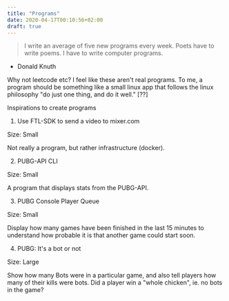 ```yaml
---
title: "Programs"
date: 2020-04-17T00:10:56+02:00
draft: true
---
```


> I write an average of five new programs every week. Poets have to write poems. I have to write computer programs.
- Donald Knuth

Why not leetcode etc? I feel like these aren't real programs. To me, a program should be something like a small linux app that follows the linux philosophy "do just one thing, and do it well." [??]

Inspirations to create programs

1. Use FTL-SDK to send a video to mixer.com

Size: Small

Not really a program, but rather infrastructure (docker).

2. PUBG-API CLI

Size: Small

A program that displays stats from the PUBG-API.

3. PUBG Console Player Queue

Size: Small

Display how many games have been finished in the last 15 minutes to understand how probable it is that another game could start soon.

4. PUBG: It's a bot or not

Size: Large

Show how many Bots were in a particular game, and also tell players how many of their kills were bots. Did a player win a "whole chicken", ie. no bots in the game?

